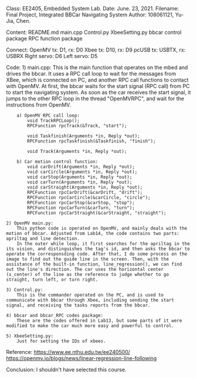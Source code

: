 Class:      EE2405, Embedded System Lab.
Date:       June. 23, 2021.
Filename:   Final Project, Integrated BBCar Navigating System
Author:     108061121,  Yu-Jia, Chen.

Content:    README.md
            main.cpp
            Control.py
            XbeeSetting.py
            bbcar control package
            RPC function package

Connect:    OpenMV   tx: D1,     rx: D0
            Xbee     tx: D10,    rx: D9
            pcUSB    tx: USBTX,  rx: USBRX
            Right servo: D6
            Left  servo: D5

Code: 
    1) main.cpp:
        This is the main function that operates on the mbed and drives the bbcar. It uses a RPC call loop to wait for the messages from XBee, which is connected on PC, and another RPC call functions to contact with OpenMV. 
        At first, the bbcar waits for the start signal (RPC call) from PC to start the navigating system. As soon as the car receives the start signal, it jumps to the other RPC loop in the  thread "OpenMVRPC", and wait for the instructions from OpenMV.

        a) OpenMV RPC call loop:
            void TrackRPCLoop();
            RPCFunction rpcTrack(&Track, "start");

            void Taskfinish(Arguments *in, Reply *out);
            RPCFunction rpcTaskfinish(&Taskfinish, "finish");

            void Track(Arguments *in, Reply *out);
        
        b) Car motion control function:
            void carDrift(Arguments *in, Reply *out);
            void carCircle(Arguments *in, Reply *out);
            void carStop(Arguments *in, Reply *out);
            void carTurn(Arguments *in, Reply *out);
            void carStraight(Arguments *in, Reply *out);
            RPCFunction rpcCarDrift(&carDrift, "drift");
            RPCFunction rpcCarCircle(&carCircle, "circle");
            RPCFunction rpcCarStop(&carStop, "stop");
            RPCFunction rpcCarTurn(&carTurn, "turn");
            RPCFunction rpcCarStraight(&carStraight, "straight");

    2) OpenMV main.py:
        This python code is operated on OpenMV, and mainly deals with the motion of bbcar. Adjusted from Lab14, the code contains two parts: apriltag and line detection. 
        In the outer while loop, it first searches for the apriltag in the its vision, and distinguishes the tag's id, and then asks the bbcar to operate the corresponsding code. After that, I do some process on the image to find out the guide line in the screen. Then, with the assistance of the built-in function, line_regression(), we can find out the line's direction. The car uses the horizontal center (x_center) of the line as the reference to judge whether to go straight, turn left, or turn right.
    
    3) Control.py:
        This is the commander operated on the PC, and is used to communicate with bbcar through Xbee, including sending the start signal, and receiving the tasks reports from the bbcar.

    4) bbcar and bbcar_RPC codes package:
        These are the codes offered in Lab13, but some parts of it were modified to make the car much more easy and powerful to control.
    
    5) XbeeSetting.py:
        Just for setting the IDs of xbees.

Reference:
    https://www.ee.nthu.edu.tw/ee240500/
    https://openmv.io/blogs/news/linear-regression-line-following

Conclusion:
    I shouldn't have selected this course.
